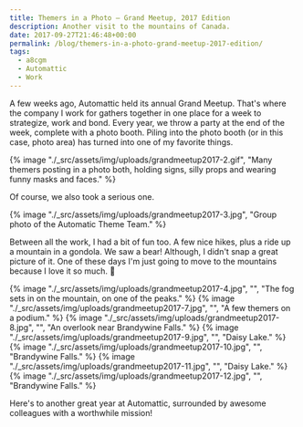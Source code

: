 ```yaml
---
title: Themers in a Photo – Grand Meetup, 2017 Edition
description: Another visit to the mountains of Canada.
date: 2017-09-27T21:46:48+00:00
permalink: /blog/themers-in-a-photo-grand-meetup-2017-edition/
tags:
  - a8cgm
  - Automattic
  - Work
---
```


A few weeks ago, Automattic held its annual Grand Meetup. That's where the company I work for gathers together in one place for a week to strategize, work and bond. Every year, we throw a party at the end of the week, complete with a photo booth. Piling into the photo booth (or in this case, photo area) has turned into one of my favorite things.

{% image "./_src/assets/img/uploads/grandmeetup2017-2.gif", "Many themers posting in a photo both, holding signs, silly props and wearing funny masks and faces." %}

Of course, we also took a serious one.

{% image "./_src/assets/img/uploads/grandmeetup2017-3.jpg", "Group photo of the Automatic Theme Team." %}

Between all the work, I had a bit of fun too. A few nice hikes, plus a ride up a mountain in a gondola. We saw a bear! Although, I didn't snap a great picture of it. One of these days I'm just going to move to the mountains because I love it so much. 🙂

{% image "./_src/assets/img/uploads/grandmeetup2017-4.jpg", "", "The fog sets in on the mountain, on one of the peaks." %}
{% image "./_src/assets/img/uploads/grandmeetup2017-7.jpg", "", "A few themers on a podium." %}
{% image "./_src/assets/img/uploads/grandmeetup2017-8.jpg", "", "An overlook near Brandywine Falls." %}
{% image "./_src/assets/img/uploads/grandmeetup2017-9.jpg", "", "Daisy Lake." %}
{% image "./_src/assets/img/uploads/grandmeetup2017-10.jpg", "", "Brandywine Falls." %}
{% image "./_src/assets/img/uploads/grandmeetup2017-11.jpg", "", "Daisy Lake." %}
{% image "./_src/assets/img/uploads/grandmeetup2017-12.jpg", "", "Brandywine Falls." %}

Here's to another great year at Automattic, surrounded by awesome colleagues with a worthwhile mission!
